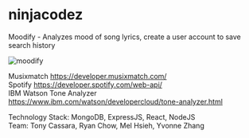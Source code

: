 # ninjacodez

Moodify - Analyzes mood of song lyrics, create a user account to save search history

![moodify](https://thumbs.gfycat.com/GorgeousBlushingGalapagosdove-size_restricted.gif)

Musixmatch https://developer.musixmatch.com/ <br />
Spotify https://developer.spotify.com/web-api/ <br />
IBM Watson Tone Analyzer https://www.ibm.com/watson/developercloud/tone-analyzer.html


Technology Stack: MongoDB, ExpressJS, React, NodeJS <br>
Team: Tony Cassara, Ryan Chow, Mel Hsieh, Yvonne Zhang
